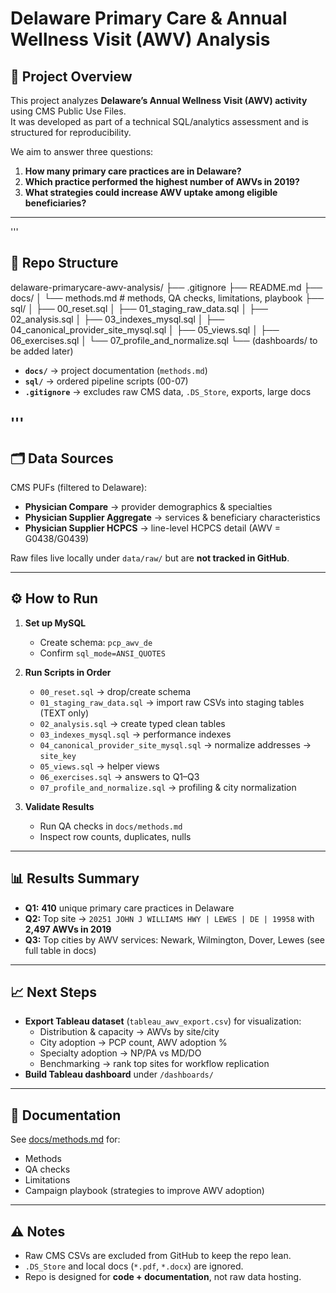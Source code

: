 # Delaware Primary Care & Annual Wellness Visit (AWV) Analysis

## 📌 Project Overview
This project analyzes **Delaware’s Annual Wellness Visit (AWV) activity** using CMS Public Use Files.  
It was developed as part of a technical SQL/analytics assessment and is structured for reproducibility.

We aim to answer three questions:
1. **How many primary care practices are in Delaware?**  
2. **Which practice performed the highest number of AWVs in 2019?**  
3. **What strategies could increase AWV uptake among eligible beneficiaries?**

---

'''
## 📂 Repo Structure

delaware-primarycare-awv-analysis/
├── .gitignore
├── README.md
├── docs/
│ └── methods.md # methods, QA checks, limitations, playbook
├── sql/
│ ├── 00_reset.sql
│ ├── 01_staging_raw_data.sql
│ ├── 02_analysis.sql
│ ├── 03_indexes_mysql.sql
│ ├── 04_canonical_provider_site_mysql.sql
│ ├── 05_views.sql
│ ├── 06_exercises.sql
│ └── 07_profile_and_normalize.sql
└── (dashboards/ to be added later)


- **`docs/`** → project documentation (`methods.md`)  
- **`sql/`** → ordered pipeline scripts (00-07)  
- **`.gitignore`** → excludes raw CMS data, `.DS_Store`, exports, large docs  

'''
---

## 🗂️ Data Sources
CMS PUFs (filtered to Delaware):
- **Physician Compare** → provider demographics & specialties  
- **Physician Supplier Aggregate** → services & beneficiary characteristics  
- **Physician Supplier HCPCS** → line-level HCPCS detail (AWV = G0438/G0439)  

Raw files live locally under `data/raw/` but are **not tracked in GitHub**.

---

## ⚙️ How to Run
1. **Set up MySQL**  
   - Create schema: `pcp_awv_de`  
   - Confirm `sql_mode=ANSI_QUOTES`

2. **Run Scripts in Order**  
   - `00_reset.sql` → drop/create schema  
   - `01_staging_raw_data.sql` → import raw CSVs into staging tables (TEXT only)  
   - `02_analysis.sql` → create typed clean tables  
   - `03_indexes_mysql.sql` → performance indexes  
   - `04_canonical_provider_site_mysql.sql` → normalize addresses → `site_key`  
   - `05_views.sql` → helper views  
   - `06_exercises.sql` → answers to Q1–Q3  
   - `07_profile_and_normalize.sql` → profiling & city normalization  

3. **Validate Results**  
   - Run QA checks in `docs/methods.md`  
   - Inspect row counts, duplicates, nulls  

---

## 📊 Results Summary
- **Q1:** **410** unique primary care practices in Delaware  
- **Q2:** Top site → `20251 JOHN J WILLIAMS HWY | LEWES | DE | 19958` with **2,497 AWVs in 2019**  
- **Q3:** Top cities by AWV services: Newark, Wilmington, Dover, Lewes (see full table in docs)  

---

## 📈 Next Steps
- **Export Tableau dataset** (`tableau_awv_export.csv`) for visualization:
  - Distribution & capacity → AWVs by site/city  
  - City adoption → PCP count, AWV adoption %  
  - Specialty adoption → NP/PA vs MD/DO  
  - Benchmarking → rank top sites for workflow replication  
- **Build Tableau dashboard** under `/dashboards/`  

---

## 📖 Documentation
See [docs/methods.md](docs/methods.md) for:
- Methods  
- QA checks  
- Limitations  
- Campaign playbook (strategies to improve AWV adoption)  

---

## ⚠️ Notes
- Raw CMS CSVs are excluded from GitHub to keep the repo lean.  
- `.DS_Store` and local docs (`*.pdf`, `*.docx`) are ignored.  
- Repo is designed for **code + documentation**, not raw data hosting.
